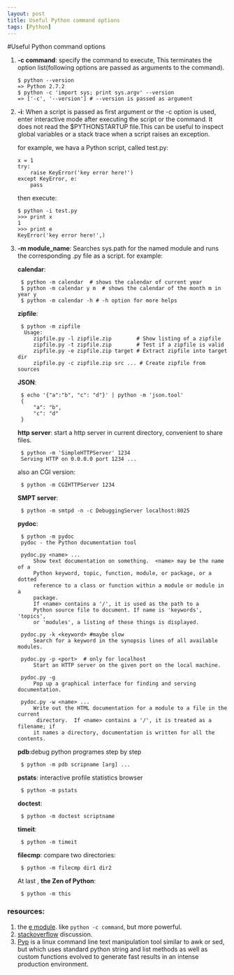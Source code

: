```yaml
---
layout: post
title: Useful Python command options
tags: [Python]
---
```

#Useful Python command options   
1.  **-c command**: specify the command to execute, This terminates the option list(following options are passed as arguments to the command).    
        
    ```
    $ python --version           
    => Python 2.7.2
    $ python -c 'import sys; print sys.argv' --version
    => ['-c', '--version'] # --version is passed as argument
    ```
2.  **-i**: When a script is passed as first argument or the -c option is used, enter interactive mode after executing the script or the command. It does not read the $PYTHONSTARTUP file.This can be useful to inspect global variables or a stack trace when a script raises an exception. 

    for example, we hava a Python script, called test.py:
    
        x = 1
        try:
            raise KeyError('key error here!')
        except KeyError, e:
            pass

    then execute:
        
        $ python -i test.py
        >>> print x
        1
        >>> print e
        KeyError('key error here!',)

3. **-m module_name**: Searches sys.path for the named module and runs the corresponding .py file as a script.
    for example:   

    **calendar**:

        $ python -m calendar  # shows the calendar of current year
        $ python -m calendar y m  # shows the calendar of the month m in year y
        $ python -m calendar -h # -h option for more helps
    
    **zipfile**:
    
        $ python -m zipfile
         Usage:
            zipfile.py -l zipfile.zip        # Show listing of a zipfile
            zipfile.py -t zipfile.zip        # Test if a zipfile is valid
            zipfile.py -e zipfile.zip target # Extract zipfile into target dir
            zipfile.py -c zipfile.zip src ... # Create zipfile from sources
        
    
    **JSON**:
    
        $ echo '{"a":"b", "c": "d"}' | python -m 'json.tool'
        {
            "a": "b", 
            "c": "d"
        }
    
    **http server**: start a http server in current directory, convenient to share files.
        
        $ python -m 'SimpleHTTPServer' 1234
        Serving HTTP on 0.0.0.0 port 1234 ...
    also an CGI version:
    
        $ python -m CGIHTTPServer 1234
    
    **SMPT server**:
    
        $ python -m smtpd -n -c DebuggingServer localhost:8025

    
    **pydoc**:
    
        $ python -m pydoc
        pydoc - the Python documentation tool

        pydoc.py <name> ...
            Show text documentation on something.  <name> may be the name of a
            Python keyword, topic, function, module, or package, or a dotted
            reference to a class or function within a module or module in a
            package.  
            If <name> contains a '/', it is used as the path to a
            Python source file to document. If name is 'keywords', 'topics',
            or 'modules', a listing of these things is displayed.

        pydoc.py -k <keyword> #maybe slow
            Search for a keyword in the synopsis lines of all available modules.

        pydoc.py -p <port>  # only for localhost
            Start an HTTP server on the given port on the local machine.

        pydoc.py -g
            Pop up a graphical interface for finding and serving documentation.

        pydoc.py -w <name> ...
            Write out the HTML documentation for a module to a file in the current
             directory.  If <name> contains a '/', it is treated as a filename; if
            it names a directory, documentation is written for all the contents.
            
    **pdb**:debug python programes step by step
        
        $ python -m pdb scripname [arg] ... 
    
    **pstats**: interactive profile statistics browser   
    
        $ python -m pstats
    
    **doctest**:   
    
        $ python -m doctest scriptname
    
    **timeit**:
    
        $ python -m timeit
    
    **filecmp**: compare two directories:
    
        $ python -m filecmp dir1 dir2
    
        
    At last , **the Zen of Python**:
    
        $ python -m this


### resources:  
1.  the [e module](https://pypi.python.org/pypi/e). like `python -c command`, but more powerful.
2.  [stackoverflow](http://stackoverflow.com/questions/14545001/what-tools-are-available-in-python-standard-library/14545364) discussion.
2.  [Pyp](https://code.google.com/p/pyp/) is a linux command line text manipulation tool similar to awk or sed, but which uses standard python string and list methods as well as custom functions evolved to generate fast results in an intense production environment.
